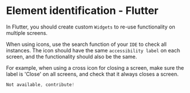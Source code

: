 # Element identification - Flutter

In Flutter, you should create custom `Widgets` to re-use functionality on multiple screens.

When using icons, use the search function of your `IDE` to check all instances. The icon should have the same `accessibility label` on each screen, and the functionality should also be the same.

For example, when using a cross icon for closing a screen, make sure the label is 'Close' on all screens, and check that it always closes a screen.

```dart
Not available, contribute!
```
